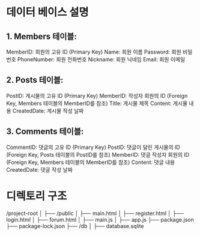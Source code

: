 # 데이터 베이스 설명 

## 1. Members 테이블:

MemberID: 회원의 고유 ID (Primary Key)
Name: 회원 이름
Password: 회원 비밀번호
PhoneNumber: 회원 전화번호
Nickname: 회원 닉네임
Email: 회원 이메일


## 2. Posts 테이블:

PostID: 게시물의 고유 ID (Primary Key)
MemberID: 작성자 회원의 ID (Foreign Key, Members 테이블의 MemberID를 참조)
Title: 게시물 제목
Content: 게시물 내용
CreatedDate: 게시물 작성 날짜

## 3. Comments 테이블:

CommentID: 댓글의 고유 ID (Primary Key)
PostID: 댓글이 달린 게시물의 ID (Foreign Key, Posts 테이블의 PostID를 참조)
MemberID: 댓글 작성자 회원의 ID (Foreign Key, Members 테이블의 MemberID를 참조)
Content: 댓글 내용
CreatedDate: 댓글 작성 날짜

# 디렉토리 구조

/project-root
│
├── /public
│   ├── main.html
│   ├── register.html
│   ├── login.html
│   ├── forum.html
│   ├── main.js
│
├── app.js
├── package.json
├── package-lock.json
├── /db
│   ├── database.sqlite